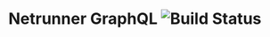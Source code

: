 # Netrunner GraphQL ![Build Status](https://travis-ci.org/MasterOfPoppets/netrunnerql.svg?branch=master)